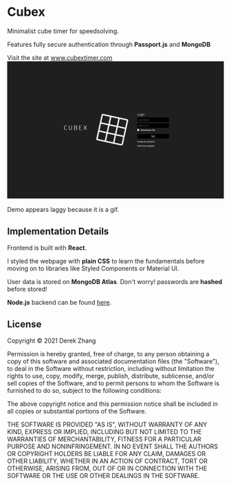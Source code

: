 # Cubex 

Minimalist cube timer for speedsolving. 

Features fully secure authentication through <b>Passport.js</b> and <b>MongoDB</b>

Visit the site at www.cubextimer.com
![demo](https://github.com/D3REKZHANG/cubex/blob/main/demo.gif?raw=true)

Demo appears laggy because it is a gif. 

<h2> Implementation Details </h2>

Frontend is built with <b>React</b>.

I styled the webpage with <b>plain CSS</b> to learn the fundamentals before moving on to libraries like Styled Components or Material UI.

User data is stored on <b>MongoDB Atlas</b>. Don't worry! passwords are <b>hashed</b> before stored!

<b>Node.js</b> backend can be found [here](https://github.com/D3REKZHANG/cubex-backend).

<h2> License </h2>

Copyright © 2021 Derek Zhang

Permission is hereby granted, free of charge, to any person obtaining a copy of this software and associated documentation files (the "Software"), to deal in the Software without restriction, including without limitation the rights to use, copy, modify, merge, publish, distribute, sublicense, and/or sell copies of the Software, and to permit persons to whom the Software is furnished to do so, subject to the following conditions:

The above copyright notice and this permission notice shall be included in all copies or substantial portions of the Software.

THE SOFTWARE IS PROVIDED "AS IS", WITHOUT WARRANTY OF ANY KIND, EXPRESS OR IMPLIED, INCLUDING BUT NOT LIMITED TO THE WARRANTIES OF MERCHANTABILITY, FITNESS FOR A PARTICULAR PURPOSE AND NONINFRINGEMENT. IN NO EVENT SHALL THE AUTHORS OR COPYRIGHT HOLDERS BE LIABLE FOR ANY CLAIM, DAMAGES OR OTHER LIABILITY, WHETHER IN AN ACTION OF CONTRACT, TORT OR OTHERWISE, ARISING FROM, OUT OF OR IN CONNECTION WITH THE SOFTWARE OR THE USE OR OTHER DEALINGS IN THE SOFTWARE.
